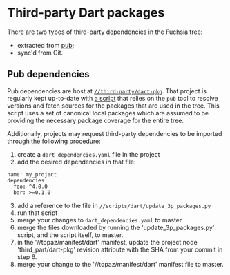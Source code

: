 # Third-party Dart packages


There are two types of third-party dependencies in the Fuchsia tree:
- extracted from [pub][pub];
- sync'd from Git.

## Pub dependencies

Pub dependencies are host at [`//third-party/dart-pkg`][dart-3p]. That project
is regularly kept up-to-date with [a script][dart-3p-script] that relies on the
`pub` tool to resolve versions and fetch sources for the packages that are used
in the tree.
This script uses a set of canonical local packages which are assumed to be
providing the necessary package coverage for the entire tree.

Additionally, projects may request third-party dependencies to be imported
through the following procedure:
1. create a `dart_dependencies.yaml` file in the project
2. add the desired dependencies in that file:
```
name: my_project
dependencies:
  foo: ^4.0.0
  bar: >=0.1.0
```
3. add a reference to the file in `//scripts/dart/update_3p_packages.py`
4. run that script
5. merge your changes to `dart_dependencies.yaml` to master
6. merge the files downloaded by running the 'update_3p_packages.py' script, and the script itself, to master.
7. in the '//topaz/manifest/dart' manifest, update the project node 'third_part/dart-pkg' revision attribute with the SHA from your commit in step 6.
8. merge your change to the '//topaz/manifest/dart' manifest file to master.


[pub]: https://pub.dartlang.org/ "Pub"
[dart-3p]: https://fuchsia.googlesource.com/third_party/dart-pkg/+/master "Third-party dependencies"
[dart-3p-script]: https://fuchsia.googlesource.com/scripts/+/master/dart/update_3p_packages.py "Dependencies script"

